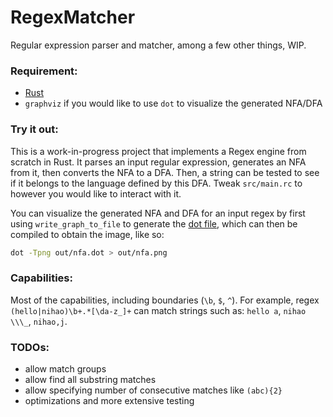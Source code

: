 # RegexMatcher

Regular expression parser and matcher, among a few other things, WIP.

### Requirement:

- [Rust](https://www.rust-lang.org/tools/install) 
- `graphviz` if you would like to use `dot` to visualize the generated NFA/DFA

### Try it out:

This is a work-in-progress project that implements a Regex engine from scratch in Rust.
It parses an input regular expression, generates an NFA from it, then converts the NFA
to a DFA. Then, a string can be tested to see if it belongs to the language defined by 
this DFA. Tweak `src/main.rc` to however you would like to interact with it.

You can visualize the generated NFA and DFA for an input regex by first using
`write_graph_to_file` to generate the [dot file](https://en.wikipedia.org/wiki/DOT_(graph_description_language)),
which can then be compiled to obtain the image, like so: 
```bash
dot -Tpng out/nfa.dot > out/nfa.png
```

### Capabilities:

Most of the capabilities, including boundaries (`\b`, `$`, `^`). For example, regex `(hello|nihao)\b+.*[\da-z_]+` can 
match strings such as: `hello a`, `nihao   \\\_`, `nihao,j`.

### TODOs:

- allow match groups 
- allow find all substring matches
- allow specifying number of consecutive matches like `(abc){2}`
- optimizations and more extensive testing
